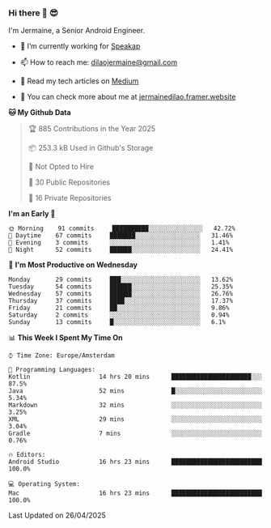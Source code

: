 ### Hi there 👋 😎
I'm Jermaine, a Senior Android Engineer.

- 🔭 I’m currently working for [Speakap](https://www.speakap.com/)

- 📫 How to reach me: dilaojermaine@gmail.com

- 📖 Read my tech articles on [Medium](https://jermainedilao.medium.com/)

- 👀 You can check more about me at [jermainedilao.framer.website](https://jermainedilao.framer.website)

<!--
**jermainedilao/jermainedilao** is a ✨ _special_ ✨ repository because its `README.md` (this file) appears on your GitHub profile.

Here are some ideas to get you started:

- 🔭 I’m currently working on ...
- 🌱 I’m currently learning ...
- 👯 I’m looking to collaborate on ...
- 🤔 I’m looking for help with ...
- 💬 Ask me about ...
- 📫 How to reach me: ...
- 😄 Pronouns: ...
- ⚡ Fun fact: ...
-->

<!--START_SECTION:waka-->
**🐱 My Github Data** 

> 🏆 885 Contributions in the Year 2025
 > 
> 📦 253.3 kB Used in Github's Storage 
 > 
> 🚫 Not Opted to Hire
 > 
> 📜 30 Public Repositories 
 > 
> 🔑 16 Private Repositories  
 > 
**I'm an Early 🐤** 

```text
🌞 Morning    91 commits     ██████████░░░░░░░░░░░░░░░   42.72% 
🌆 Daytime    67 commits     ███████░░░░░░░░░░░░░░░░░░   31.46% 
🌃 Evening    3 commits      ░░░░░░░░░░░░░░░░░░░░░░░░░   1.41% 
🌙 Night      52 commits     ██████░░░░░░░░░░░░░░░░░░░   24.41%

```
📅 **I'm Most Productive on Wednesday** 

```text
Monday       29 commits     ███░░░░░░░░░░░░░░░░░░░░░░   13.62% 
Tuesday      54 commits     ██████░░░░░░░░░░░░░░░░░░░   25.35% 
Wednesday    57 commits     ██████░░░░░░░░░░░░░░░░░░░   26.76% 
Thursday     37 commits     ████░░░░░░░░░░░░░░░░░░░░░   17.37% 
Friday       21 commits     ██░░░░░░░░░░░░░░░░░░░░░░░   9.86% 
Saturday     2 commits      ░░░░░░░░░░░░░░░░░░░░░░░░░   0.94% 
Sunday       13 commits     █░░░░░░░░░░░░░░░░░░░░░░░░   6.1%

```


📊 **This Week I Spent My Time On** 

```text
⌚︎ Time Zone: Europe/Amsterdam

💬 Programming Languages: 
Kotlin                   14 hrs 20 mins      ██████████████████████░░░   87.5% 
Java                     52 mins             █░░░░░░░░░░░░░░░░░░░░░░░░   5.34% 
Markdown                 32 mins             ░░░░░░░░░░░░░░░░░░░░░░░░░   3.25% 
XML                      29 mins             ░░░░░░░░░░░░░░░░░░░░░░░░░   3.04% 
Gradle                   7 mins              ░░░░░░░░░░░░░░░░░░░░░░░░░   0.76%

🔥 Editors: 
Android Studio           16 hrs 23 mins      █████████████████████████   100.0%

💻 Operating System: 
Mac                      16 hrs 23 mins      █████████████████████████   100.0%

```


 Last Updated on 26/04/2025
<!--END_SECTION:waka-->
